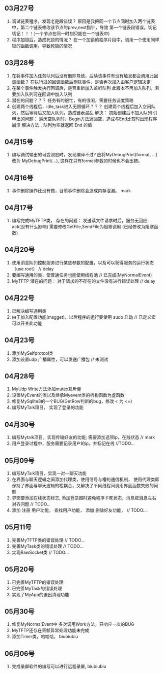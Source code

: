 ## 03月27号
1. 调试链表程序，发现老是段错误？
	原因是我把同一个节点同时加入两个链表中，第二个链表修改该节点的prev,next指针，导致
    第一个链表段错误，切记切记！！！(一个节点在同一时刻只能在一个链表中)
2. 程序加锁后，造成死锁的情况？
    在一个加锁的程序片段中，调用一个使用同样锁的函数调用，导致死锁的情况

## 03月28号
1. 在将事件加入任务队列后没有删除导致，后续该事件有没有触发都会调用此回调函数？
    在执行过的回调函数后删除事件，是否再次加入由客户逻辑决定
2. 在某个事件触发执行回调后，是否重新加入监听队列
    此版本不再加入队列，若要加入队列可在回调中加入队列
3. 潜在的问题？？？
    任务有的很忙，有的很闲，需要任务调度策略
4. 创建两个线程后，idle_task进入无限循环？？？
    创建两个线程后加入空闲队列，然后等待后又加入队列，造成链表混乱
    解决： 初始创建后不加入队列
    引申出的问题：
    遍历空队列时，Begin方法返回空，造成与End比较时出现程序崩溃
	解决方法：队列为空就返回 End 的值

## 04月15号
1. 编写调试输出的可变测宏时，发现编译不过?
	应将MyDebugPrint(format, ...) 改为 MyDebugPrint(...), 这样在只有format参数的时候也不会出错。

## 04月16号
1. 事件删除操作还没有做，目前事件删除会造成内存泄漏。  mark

## 04月17号
1. 编写完成MyTFTP类，
	存在的问题： 
	发送读文件请求时后，服务无回应ack(没有什么影响)
	需要修改GetFile,SendFile为阻塞调用 (已经修改为阻塞函数)

## 04月20号
1. 使用消息队列控制服务进行某些参数的配置，以及可以获得服务的运行状态（use root）    // delay
2. 要编写通用的类，使普通任务也能使用线程池   // 已完成(MyNormalEvent)
3. MyTFTP 潜在的问题： 对于请求的不存在的文件没有进行错误处理    // delay

## 04月22号
1. 已解决编写通用类
2. 由于加入配置功能(msgget)，以后程序的运行要使用 sudo 启动 // 已定义宏可以开关此功能

## 04月23号
1. 添加MySelfprotcol类
2. 添加设置udp 广播属性，可以发送广播包 // 未测试

## 04月28号
1. MyUdp Write方法添加mutex互斥量
2. 设置MyEvent的类以及继承Myevent类的析构函数为虚函数
3. 修复MySqlite3的一个BUG(GetRow判断的bug，修改 < 为 <=)
4. 编写MyTalk项目， 实现了登录的功能

## 04月30号
1. 编写Mytalk项目，实现传输好友的功能; 需要添加选项ip，在线状态 // mark 
2. 用户登录过程中，服务需要记录用户的ip，并标记在线 //TODO...

## 05月09号
1. 编写MyTalk项目，实现一对一聊天功能
2. 在界面与聊天逻辑之间添加代理类，使用信号与槽的通信机制，
   使用代理类即保持了界面与聊天逻辑的松耦合，又解决了不同线程间调用界面函数失败的问题
3. 界面要添加在线状态标志, 添加登录超时避免程序卡死状态，消息框消息左右对齐问题 // TODO...
4. 添加 注册 用户功能， 查找用户功能， 添加 删除好友功能， // TODO...

## 05月11号
1. 完善MyTFTP类的错误处理 // TODO...
2. 完善MyTask类的错误处理 // TODO...
3. 实现RawSocket类       // TODO...

## 05月20号
1. 已完善MyTFTP的错误处理
2. 已完善MyTask的错误处理
3. 实现了MyApp的退出清理功能

## 05月30号
1. 修复MyNormalEvent中 多次调用Work方法，只响应一次的BUG
2. MyTFTP还存在丢帧异常处理功能未完成
3. 添加Timer类，哈哈哈， biubiubiu

## 06月06号
1. 完成录屏软件的编写可以进行远程录屏, biubiubiu
